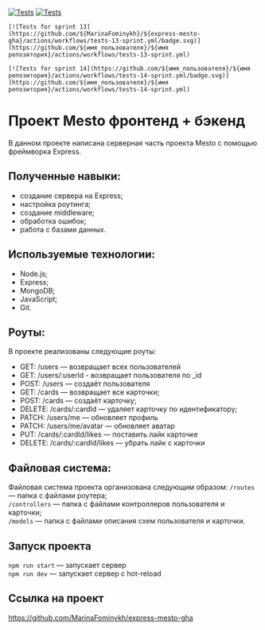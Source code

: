 [![Tests](https://github.com/yandex-praktikum/express-mesto-gha/actions/workflows/tests-13-sprint.yml/badge.svg)](https://github.com/yandex-praktikum/express-mesto-gha/actions/workflows/tests-13-sprint.yml) [![Tests](https://github.com/yandex-praktikum/express-mesto-gha/actions/workflows/tests-14-sprint.yml/badge.svg)](https://github.com/yandex-praktikum/express-mesto-gha/actions/workflows/tests-14-sprint.yml)

```
[![Tests for sprint 13](https://github.com/${MarinaFominykh}/${express-mesto-gha}/actions/workflows/tests-13-sprint.yml/badge.svg)](https://github.com/${имя_пользователя}/${имя репозитория}/actions/workflows/tests-13-sprint.yml) 

[![Tests for sprint 14](https://github.com/${имя_пользователя}/${имя репозитория}/actions/workflows/tests-14-sprint.yml/badge.svg)](https://github.com/${имя_пользователя}/${имя репозитория}/actions/workflows/tests-14-sprint.yml)
```

# Проект Mesto фронтенд + бэкенд
В данном проекте написана серверная часть проекта Mesto c помощью фреймворка Express.


## Полученные навыки:
* создание сервера на Express;
* настройка роутинга;
* создание middleware;
* обработка ошибок;
* работа с базами данных.

## Используемые технологии:
* Node.js;
* Express;
* MongoDB;
* JavaScript;
* Git.


## Роуты:
В проекте реализованы следующие роуты:
* GET: /users — возвращает всех пользователей
* GET: /users/:userId - возвращает пользователя по _id
* POST: /users — создаёт пользователя 
* GET: /cards — возвращает все карточки;
* POST: /cards — создаёт карточку;
* DELETE: /cards/:cardId — удаляет карточку по идентификатору;
* PATCH: /users/me — обновляет профиль
* PATCH: /users/me/avatar — обновляет аватар
* PUT: /cards/:cardId/likes — поставить лайк карточке
* DELETE: /cards/:cardId/likes — убрать лайк с карточки 

## Файловая система:
Файловая система проекта организована следующим образом:
`/routes` — папка с файлами роутера;  
`/controllers` — папка с файлами контроллеров пользователя и карточки;   
`/models` — папка с файлами описания схем пользователя и карточки.  
  
## Запуск проекта
`npm run start` — запускает сервер   
`npm run dev` — запускает сервер с hot-reload

## Ссылка на проект
https://github.com/MarinaFominykh/express-mesto-gha

